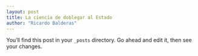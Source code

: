 ```yaml
---
layout: post
title: La ciencia de doblegar al Estado
author: "Ricardo Balderas"
---
```


You’ll find this post in your `_posts` directory. Go ahead and edit it, then see your changes.
